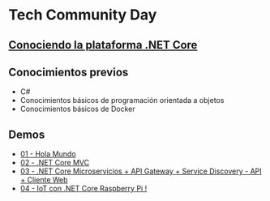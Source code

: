 # Tech Community Day
## [Conociendo la plataforma .NET Core](https://www.youtube.com/watch?v=-1f7pPrGy-c)

## **Conocimientos previos**  
* C#
* Conocimientos básicos de programación orientada a objetos
* Conocimientos básicos de Docker

## **Demos**  
* [01 - Hola Mundo](demo1)
* [02 - .NET Core MVC](demo2)
* [03 - .NET Core Microservicios + API Gateway + Service Discovery - API + Cliente Web](demo3)
* [04 - IoT con .NET Core Raspberry Pi !](demo4)